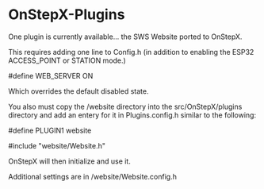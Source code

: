 # OnStepX-Plugins

One plugin is currently available... the SWS Website ported to OnStepX.

This requires adding one line to Config.h (in addition to enabling the ESP32 ACCESS_POINT or STATION mode.)

#define WEB_SERVER ON

Which overrides the default disabled state.

You also must copy the /website directory into the src/OnStepX/plugins directory and add an entery for it in Plugins.config.h similar to the following:

#define PLUGIN1 website

#include "website/Website.h"

OnStepX will then initialize and use it.

Additional settings are in /website/Website.config.h
